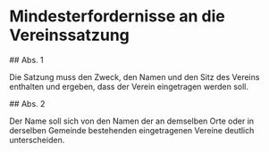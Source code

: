 # Mindesterfordernisse an die Vereinssatzung



\#\# Abs. 1

 Die Satzung muss den Zweck, den Namen und den Sitz des Vereins enthalten und ergeben, dass der Verein eingetragen werden soll.

\#\# Abs. 2

 Der Name soll sich von den Namen der an demselben Orte oder in derselben Gemeinde bestehenden eingetragenen Vereine deutlich unterscheiden. 

